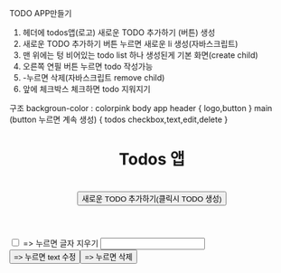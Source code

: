 TODO APP만들기

1. 헤더에 todos앱(로고) 새로운 TODO 추가하기 (버튼) 생성
2. 새로운 TODO 추가하기 버튼 누르면 새로운 li 생성(자바스크립트)
3. 맨 위에는 텅 비어있는 todo list 하나 생성된게 기본 화면(create child)
4. 오른쪽 연필 버튼 누르면 todo 작성가능
5. -누르면 삭제(자바스크립트 remove child)
6. 앞에 체크박스 체크하면 todo 지워지기


구조
backgroun-color : colorpink
body 
    app
        header
        {
            logo,button
        }
        main (button 누르면 계속 생성)
        {
            todos
                checkbox,text,edit,delete
        }



<div app>
<header>
<h1>Todos 앱<h1>  
<button>새로운 TODO 추가하기(클릭시 TODO 생성)</button>
</header>
<!-- 자바스크립트 이용해서 todo 만들기 -->
<main> 
    <div todo-list>
        <div>
            <div>
                <input type=checkbox> => 누르면 글자 지우기
                <input type=text value:disabled>
                    <div>
                        <button edit> => 누르면 text 수정
                        <button remove> => 누르면 삭제
                    </div>
            </div>
        </div> 
    </div>
</main>
</div app>